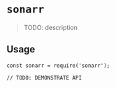 # `sonarr`

> TODO: description

## Usage

```
const sonarr = require('sonarr');

// TODO: DEMONSTRATE API
```
